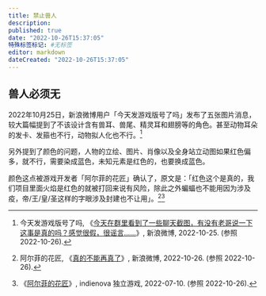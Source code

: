 ```yaml
---
title: 禁止兽人
description:
published: true
date: "2022-10-26T15:37:05"
特殊标签标记: #无标签
editor: markdown
dateCreated: "2022-10-26T15:37:05"
---
```


## 兽人必须无

2022年10月25日，新浪微博用户「今天发游戏版号了吗」发布了五张图片消息，较大篇幅提到了不该设计含有兽耳、兽尾、精灵耳和翅膀等的角色。甚至动物耳朵的发卡、发箍也不行，动物拟人化也不行。[^37CR4]

[^37CR4]: 今天发游戏版号了吗, 《[今天在群里看到了一些聊天截图，有没有老哥说一下这事是真的吗？感觉很假，很谣言……](https://archive.ph/37CR4 "https://weibo.com/7764778970/MbYUWsijs")》, 新浪微博, 2022-10-25. (参照 2022-10-26).

另外提到了颜色的问题，人物的立绘、图片、肖像以及全身站立动图如果红色偏多，就不行，需要染成蓝色，未知元素是红色的，也要换成蓝色。

颜色这点被游戏开发者「阿尔菲的花匠」确认了，原文是：「红色这个是真的，我们项目里面火焰是红色的就被打回来说有风险，除此之外蝙蝠也不能用因为涉及疫，帝/王/皇/圣这样的字眼涉及封建也不让用」。[^Wl1r8][^arfies]

[^Wl1r8]: 阿尔菲的花匠, 《[真的不能再真了](https://archive.ph/Wl1r8 "https://weibo.com/ever0rusheng/Mc53y8dSS")》, 新浪微博, 2022-10-26. (参照 2022-10-26).

[^arfies]: 《[阿尔菲的花匠](https://web.archive.org/web/20220710082142/https://indienova.com/u/arfies)》, indienova 独立游戏, 2022-07-10. (参照 2022-10-26).
